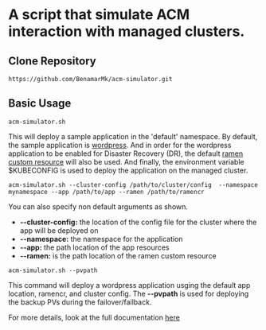 # A script that simulate ACM interaction with managed clusters.
## Clone Repository
```
https://github.com/BenamarMk/acm-simulator.git
```
## Basic Usage
```
acm-simulator.sh
```
This will deploy a sample application in the 'default' namespace. By default, the sample application is [wordpress](https://github.com/BenamarMk/acm-simulator/tree/main/examples/apps/wordpress). And in order for the wordpress application to be enabled for Disaster Recovery (DR), the default [ramen custom resource](https://github.com/BenamarMk/acm-simulator/tree/main/examples/ramen/wordpress) will also be used. And finally, the environment variable $KUBECONFIG is used to deploy the application on the managed cluster.

```
acm-simulator.sh --cluster-config /path/to/cluster/config  --namespace mynamespace --app /path/to/app --ramen /path/to/ramencr  
```
You can also specify non default arguments as shown.
* **--cluster-config:** the location of the config file for the cluster where the app will be deployed on
* **--namespace:** the namespace for the application
* **--app:** the path location of the app resources
* **--ramen:** is the path location of the ramen custom resource
```
acm-simulator.sh --pvpath
```
This command will deploy a wordpress application usging the default app location, ramencr, and cluster config.  The **--pvpath** is used for deploying the backup PVs during the failover/failback.

For more details, look at the full documentation [here](https://github.com/BenamarMk/acm-simulator/blob/main/docs/details.md)

